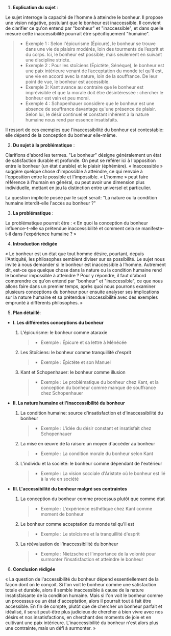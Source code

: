 1. **Explication du sujet** :

Le sujet interroge la capacité de l’homme à atteindre le bonheur. Il propose une vision négative, postulant que le bonheur est inaccessible. Il convient de clarifier ce qu'on entend par "bonheur" et "inaccessible", et dans quelle mesure cette inaccessibilité pourrait être spécifiquement "humaine".

> - Exemple 1 : Selon l'épicurisme (Épicure), le bonheur se trouve dans une vie de plaisirs modérés, loin des tourments de l’esprit et du corps. Ici, le bonheur est possible, mais seulement en suivant une discipline stricte.
> - Exemple 2 : Pour les stoïciens (Épictète, Sénèque), le bonheur est une paix intérieure venant de l’acceptation du monde tel qu'il est, une vie en accord avec la nature, loin de la souffrance. De leur point de vue, le bonheur est accessible.
> - Exemple 3: Kant avance au contraire que le bonheur est imprévisible et que la morale doit être désintéressée : chercher le bonheur est vain et peu moral.
> - Exemple 4 : Schopenhauer considère que le bonheur est une absence de souffrance davantage qu'une présence de plaisir. Selon lui, le désir continuel et constant inhérent à la nature humaine nous rend par essence insatisfaits.

Il ressort de ces exemples que l'inaccessibilité du bonheur est contestable: elle dépend de la conception du bonheur elle-même.

2. **Du sujet à la problématique** :

Clarifions d'abord les termes. "Le bonheur" désigne généralement un état de satisfaction durable et profonde. On peut se référer ici à l'opposition entre le bonheur (un état durable) et le plaisir (éphémère). « Inaccessible » suggère quelque chose d'impossible à atteindre, ce qui renvoie à l'opposition entre le possible et l'impossible. « L'homme » peut faire référence à l'humain en général, ou peut avoir une dimension plus individuelle, mettant en jeu la distinction entre universel et particulier.

La question implicite posée par le sujet serait: "La nature ou la condition humaine interdit-elle l'accès au bonheur ?"

3. **La problématique** :

La problématique pourrait être : « En quoi la conception du bonheur influence-t-elle sa prétendue inaccessibilité et comment cela se manifeste-t-il dans l'expérience humaine ? »

4. **Introduction rédigée**

« Le bonheur est un état que tout homme désire, pourtant, depuis l'Antiquité, les philosophes semblent diviser sur sa possibilité. Le sujet nous invite à nous demander si le bonheur est inaccessible à l’homme. Autrement dit, est-ce que quelque chose dans la nature ou la condition humaine rend le bonheur impossible à atteindre ? Pour y répondre, il faut d'abord comprendre ce qu'on entend par "bonheur" et "inaccessible", ce que nous allons faire dans un premier temps, après quoi nous pourrons examiner plusieurs conceptions du bonheur pour ensuite analyser ses implications sur la nature humaine et sa prétendue inaccessibilité avec des exemples emprunté à différents philosophes. »

5. **Plan détaillé**:

* **I. Les différentes conceptions du bonheur**

    1. L'épicurisme: le bonheur comme ataraxie
          > - Exemple : Épicure et sa lettre à Ménécée
    
    2. Les Stoïciens: le bonheur comme tranquillité d'esprit
          > - Exemple : Épictète et son Manuel 

    3. Kant et Schopenhauer: le bonheur comme illusion
          > - Exemple : Le problématique du bonheur chez Kant, et la conception du bonheur comme manque de souffrance chez Schopenhauer

* **II. La nature humaine et l'inaccessibilité du bonheur**

    1. La condition humaine: source d'insatisfaction et d'inaccessibilité du bonheur
          > - Exemple : L'idée du désir constant et insatisfait chez Schopenhauer
    
    2. La mise en œuvre de la raison: un moyen d'accéder au bonheur
          > - Exemple : La condition morale du bonheur selon Kant

    3. L'individu et la société: le bonheur comme dépendant de l'extérieur
          > - Exemple : La vision socciale d'Aristote où le bonheur est lié à la vie en société

* **III. L'accessibilité du bonheur malgré ses contraintes**

    1. La conception du bonheur comme processus plutôt que comme état
          > - Exemple : L'expérience esthétique chez Kant comme moment de bonheur
    
    2. Le bonheur comme acceptation du monde tel qu'il est
          > - Exemple : Le stoïcisme et la tranquillité d'esprit

    3. La réévaluation de l'inaccessibilité du bonheur
          > - Exemple : Nietzsche et l'importance de la volonté pour surmonter l'insatisfaction et atteindre le bonheur

6. **Conclusion rédigée**

« La question de l'accessibilité du bonheur dépend essentiellement de la façon dont on le conçoit. Si l'on voit le bonheur comme une satisfaction totale et durable, alors il semble inaccessible à cause de la nature insatisfaisante de la condition humaine. Mais si l'on voit le bonheur comme un processus ou un état d'acceptation, alors il pourrait tout à fait être accessible. En fin de compte, plutôt que de chercher un bonheur parfait et idéalisé, il serait peut-être plus judicieux de chercher à bien vivre avec nos désirs et nos insatisfactions, en cherchant des moments de joie et en cultivant une paix intérieure. L'inaccessibilité du bonheur n'est alors plus une contrainte, mais un défi à surmonter. »

